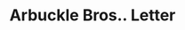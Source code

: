 ---
doi: 10.7916/D8ZC9F1R
date_other: '1907'
date_other_textual: '1907'
form: correspondence
genre:
- Letters (correspondence)
name:
- Arbuckle Bros.
object_in_context_url: https://biggert.cul.columbia.edu/items/view/ave_biggert_00948
subject_hierarchical_geographic:
- New York, New York, United States
subject_name:
- Arbuckle Bros.
title: Arbuckle Bros.. Letter
sort_title: Arbuckle Bros.. Letter
call_number: ave_biggert_00948
coordinates:
- 40.71277777777778,-74.00583333333333
pid: ave_biggert_00948
identifiers: ave_biggert_00948
thumbnail: false
permalink: /biggert/ave_biggert_00948/
layout: iiif-image-page
---